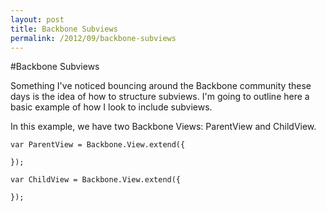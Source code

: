 ```yaml
---
layout: post
title: Backbone Subviews
permalink: /2012/09/backbone-subviews
---
```


#Backbone Subviews

Something I've noticed bouncing around the Backbone community these days is the idea of how to structure subviews. I'm going to outline here a basic example of how I look to include subviews.

In this example, we have two Backbone Views: ParentView and ChildView.

	var ParentView = Backbone.View.extend({
		
	});

	var ChildView = Backbone.View.extend({
		
	});
